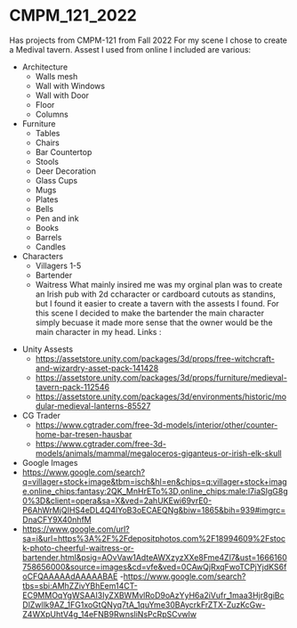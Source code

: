 # CMPM_121_2022
Has projects from CMPM-121 from Fall 2022
For my scene I chose to create a Medival tavern. 
Assest I used from online I included are various:
* Architecture
    * Walls mesh
    * Wall with Windows
    * Wall with Door
    * Floor
    * Columns
* Furniture
    * Tables
    * Chairs
    * Bar Countertop
    * Stools
    * Deer Decoration
    * Glass Cups
    * Mugs
    * Plates
    * Bells
    * Pen and ink
    * Books
    * Barrels
    * Candles
* Characters
    * Villagers 1-5
    * Bartender
    * Waitress
What mainly insired me was my orginal plan was to create an Irish pub with 2d ccharacter or cardboard cutouts as standins, but I found it easier to create a tavern with the assests I found.
For this scene I decided to make the bartender the main character simply becuase it made more sense that the owner would be the main character in my head.
Links : 
- Unity Assests
    - https://assetstore.unity.com/packages/3d/props/free-witchcraft-and-wizardry-asset-pack-141428
    - https://assetstore.unity.com/packages/3d/props/furniture/medieval-tavern-pack-112546
    - https://assetstore.unity.com/packages/3d/environments/historic/modular-medieval-lanterns-85527
- CG Trader
    - https://www.cgtrader.com/free-3d-models/interior/other/counter-home-bar-tresen-hausbar
    - https://www.cgtrader.com/free-3d-models/animals/mammal/megaloceros-giganteus-or-irish-elk-skull
- Google Images
 - https://www.google.com/search?q=villager+stock+image&tbm=isch&hl=en&chips=q:villager+stock+image,online_chips:fantasy:2QK_MnHrETo%3D,online_chips:male:l7iaSIgG8g0%3D&client=opera&sa=X&ved=2ahUKEwi69vrE0-P6AhWrMjQIHS4eDL4Q4lYoB3oECAEQNg&biw=1865&bih=939#imgrc=DnaCFY9X40nhfM
 - https://www.google.com/url?sa=i&url=https%3A%2F%2Fdepositphotos.com%2F18994609%2Fstock-photo-cheerful-waitress-or-bartender.html&psig=AOvVaw1AdteAWXzyzXXe8Fme4Zl7&ust=1666160758656000&source=images&cd=vfe&ved=0CAwQjRxqFwoTCPjYjdKS6foCFQAAAAAdAAAAABAE
 -https://www.google.com/search?tbs=sbi:AMhZZivYBhEem14CT-EC9MMOqYgWSAAI3IyZXBWMvlRoD9oAzYyH6a2iVufr_1maa3Hjr8giBcDlZwllk9AZ_1FG1xoGtQNyq7tA_1quYme30BAycrkFrZTX-ZuzKcGw-Z4WXpUhtV4g_14eFNB9RwnsliNsPcRpSCvwlw
 